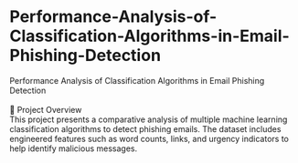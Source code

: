 # Performance-Analysis-of-Classification-Algorithms-in-Email-Phishing-Detection
Performance Analysis of Classification Algorithms in Email Phishing Detection<br><br>
🧠 Project Overview<br>
This project presents a comparative analysis of multiple machine learning classification algorithms to detect phishing emails. The dataset includes engineered features such as word counts, links, and urgency indicators to help identify malicious messages.


